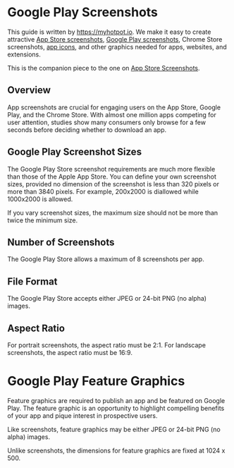 # Google Play Screenshots
This guide is written by https://myhotpot.io. We make it easy to create attractive [App Store screenshots](https://myhotpot.io/templates/iphone_xs_max?s=github), [Google Play screenshots](https://myhotpot.io/templates/samsung_s9?s=github), Chrome Store screenshots, [app icons](https://myhotpot.io/templates/app_store_icon), and other graphics needed for apps, websites, and extensions.

This is the companion piece to the one on [App Store Screenshots](https://github.com/HotpotDesign/App-Store-Screenshots).

## Overview
App screenshots are crucial for engaging users on the App Store, Google Play, and the Chrome Store. With almost one million apps competing for user attention, studies show many consumers only browse for a few seconds before deciding whether to download an app.

## Google Play Screenshot Sizes
The Google Play Store screenshot requirements are much more flexible than those of the Apple App Store. You can define your own screenshot sizes, provided no dimension of the screenshot is less than 320 pixels or more than 3840 pixels. For example, 200x2000 is diallowed while 1000x2000 is allowed.

If you vary screenshot sizes, the maximum size should not be more than twice the minimum size.

## Number of Screenshots
The Google Play Store allows a maximum of 8 screenshots per app.

## File Format
The Google Play Store accepts either JPEG or 24-bit PNG (no alpha) images.

## Aspect Ratio
For portrait screenshots, the aspect ratio must be 2:1. For landscape screenshots, the aspect ratio must be 16:9.

# Google Play Feature Graphics
Feature graphics are required to publish an app and be featured on Google Play. The feature graphic is an opportunity to highlight compelling benefits of your app and pique interest in prospective users.

Like screenshots, feature graphics may be either JPEG or 24-bit PNG (no alpha) images.

Unlike screenshots, the dimensions for feature graphics are fixed at 1024 x 500.
